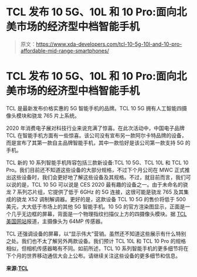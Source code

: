 # TCL 发布 10 5G、10L 和 10 Pro:面向北美市场的经济型中档智能手机

> 原文：<https://www.xda-developers.com/tcl-10-5g-10l-and-10-pro-affordable-mid-range-smartphones/>

# TCL 发布 10 5G、10L 和 10 Pro:面向北美市场的经济型中档智能手机

TCL 是最新发布价格实惠的 5G 智能手机的品牌。TCL 10 5G 拥有人工智能四摄像头模块和骁龙 765 片上系统。

2020 年消费电子展对科技行业来说充满了惊喜。在此次活动中，中国电子品牌 TCL 在智能手机方面有一些惊喜。该公司没有宣布另一款阿尔卡特品牌的设备，而是宣布了其第一款自主品牌智能手机，其中一款恰好是该公司第一款支持 5G 的手机。

TCL 新的 10 系列智能手机阵容包括三款新设备:TCL 10 5G、TCL 10L 和 TCL 10 Pro。我们目前还不知道这些设备的大部分规格，不过下个月公司在 MWC 正式推出这些设备时，我们会更好地了解这些设备及其规格。不过，就目前而言，我们可以说的是，TCL 10 5G 可以说是 CES 2020 最有趣的设备之一。由于未命名的骁龙 7 系列芯片组，它提供了低于 6GHz 的 5G 连接，这很可能是骁龙 765 及其集成的骁龙 X52 调制解调器。更好的是，这款设备 TCL 10 5G 的售价将低于 500 美元，大大低于市场上的其他 5G 智能手机。10 5G 的官方渲染图显示，正面是一个几乎无边框的屏幕，背面是一个物理指纹扫描仪上方的四摄像头模块。据 [TCL 美国网站](https://www.tclusa.com/products/mobile/tcl-10-5g)报道，主摄像头为 64MP 传感器。

TCL 还强调设备的屏幕，以“显示伟大”营销。虽然还不知道这些展示有什么特别之处。我们也不太了解另外两款设备。我们预计 TCL 10L 和 TCL 10 Pro 的规格相似，但相机传感器略有不同。如前所述，TCL 10 系列智能手机的更多细节将在下个月的世界移动通信大会上公布。请继续关注这些设备的更多细节和信息。

**来源:[TCL](https://www.prnewswire.com/news-releases/tcl-communication-previews-its-new-line-of-tcl-branded-smartphones-including-the-companys-first-5g-phone-at-ces-2020-300981513.html)**